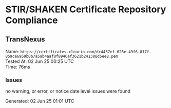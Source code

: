 # STIR/SHAKEN Certificate Repository Compliance

## TransNexus

Name: `https://certificates.clearip.com/dc4457ef-626e-49f6-817f-859ce6959b0b/a5ab4aaf8f8946af3621b241388d5ee8.pem`\
Tested At: 02 Jun 25 00:25 UTC\
Time: 76ms

### Issues

no warning, or error, or notice date level issues were found

Generated: 02 Jun 25 01:01 UTC